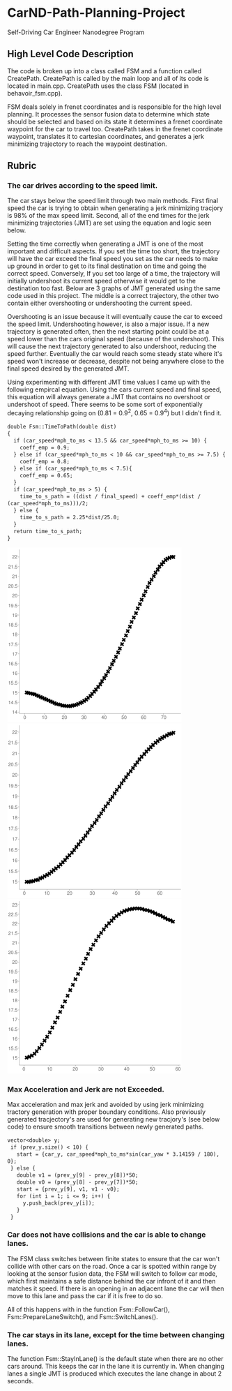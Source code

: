 # CarND-Path-Planning-Project
Self-Driving Car Engineer Nanodegree Program
   
## High Level Code Description

The code is broken up into a class called FSM and a function called CreatePath. CreatePath is called by the main loop and all of its code is located in main.cpp. CreatePath uses the class FSM (located in behavoir\_fsm.cpp).

FSM deals solely in frenet coordinates and is responsible for the high level planning. It processes the sensor fusion data to determine which state should be selected and based on its state it determines a frenet coordinate waypoint for the car to travel too. CreatePath takes in the frenet coordinate waypoint, translates it to cartesian coordinates, and generates a jerk minimizing trajectory to reach the waypoint destination.

## Rubric
### The car drives according to the speed limit.
The car stays below the speed limit through two main methods. First final speed the car is trying to obtain when generating a jerk minimizing tracjory is 98% of the max speed limit. Second, all of the end times for the jerk minimizing trajectories (JMT) are set using the equation and logic seen below.

Setting the time correctly when generating a JMT is one of the most important and difficult aspects. If you set the time too short, the trajectory will have the car exceed the final speed you set as the car needs to make up ground in order to get to its final destination on time and going the correct speed. Conversely, If you set too large of a time, the trajectory will initially undershoot its current speed otherwise it would get to the destination too fast. Below are 3 graphs of JMT generated using the same code used in this project. The middle is a correct trajectory, the other two contain either overshooting or undershooting the current speed.

Overshooting is an issue because it will eventually cause the car to exceed the speed limit. Undershooting however, is also a major issue. If a new trajectory is generated often, then the next starting point could be at a speed lower than the cars original speed (because of the undershoot). This will cause the next trajectory generated to also undershoot, reducing the speed further. Eventually the car would reach some steady state where it's speed won't increase or decrease, despite not being anywhere close to the final speed desired by the generated JMT.

Using experimenting with different JMT time values I came up with the following empircal equation. Using the cars current speed and final speed, this equation will always generate a JMT that contains no overshoot or undershoot of speed. There seems to be some sort of exponentially decaying relationship going on (0.81 = 0.9<sup>2</sup>, 0.65 = 0.9<sup>4</sup>) but I didn't find it.

```
double Fsm::TimeToPath(double dist)
{
  if (car_speed*mph_to_ms < 13.5 && car_speed*mph_to_ms >= 10) {
    coeff_emp = 0.9;
  } else if (car_speed*mph_to_ms < 10 && car_speed*mph_to_ms >= 7.5) {
    coeff_emp = 0.8;
  } else if (car_speed*mph_to_ms < 7.5){
    coeff_emp = 0.65;
  }
  if (car_speed*mph_to_ms > 5) {
    time_to_s_path = ((dist / final_speed) + coeff_emp*(dist / (car_speed*mph_to_ms)))/2;
  } else {
    time_to_s_path = 2.25*dist/25.0;
  }
  return time_to_s_path;
}
```

![Undershoot](undershoot.png "Undershoot")
![Perfect](perfect.png "Perfect")
![Overshoot](overshoot.png "Overshoot")


### Max Acceleration and Jerk are not Exceeded.
Max acceleration and max jerk and avoided by using jerk minimizing tractory generation with proper boundary conditions. Also previously generated tracjectory's are used for generating new tracjory's (see below code) to ensure smooth transitions between newly generated paths.

```
vector<double> y;
 if (prev_y.size() < 10) {
   start = {car_y, car_speed*mph_to_ms*sin(car_yaw * 3.14159 / 180), 0};
 } else {
   double v1 = (prev_y[9] - prev_y[8])*50;
   double v0 = (prev_y[8] - prev_y[7])*50;
   start = {prev_y[9], v1, v1 - v0};
   for (int i = 1; i <= 9; i++) {
     y.push_back(prev_y[i]);
   }
 }
 ```
 
 ### Car does not have collisions and the car is able to change lanes.
 The FSM class switches between finite states to ensure that the car won't collide with other cars on the road. Once a car is spotted within range by looking at the sensor fusion data, the FSM will switch to follow car mode, which first maintains a safe distance behind the car infront of it and then matches it speed. If there is an opening in an adjacent lane the car will then move to this lane and pass the car if it is free to do so.
 
All of this happens with in the function Fsm::FollowCar(), Fsm::PrepareLaneSwitch(), and Fsm::SwitchLanes().


### The car stays in its lane, except for the time between changing lanes.
The function Fsm::StayInLane() is the default state when there are no other cars around. This keeps the car in the lane it is currently in. When changing lanes a single JMT is produced which executes the lane change in about 2 seconds.
